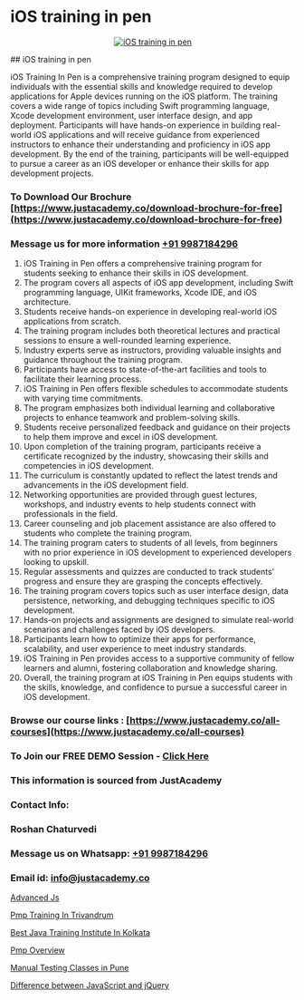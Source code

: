 # iOS training in pen

<p align="center">
  <a href="https://justacademy.co/course-detail/ios-training">
    <img src="https://justacademy.co/storage2/course_image/1676636008_course_image.webp" alt="iOS training in pen">
  </a>
</p>
## iOS training in pen

iOS Training In Pen is a comprehensive training program designed to equip individuals with the essential skills and knowledge required to develop applications for Apple devices running on the iOS platform. The training covers a wide range of topics including Swift programming language, Xcode development environment, user interface design, and app deployment. Participants will have hands-on experience in building real-world iOS applications and will receive guidance from experienced instructors to enhance their understanding and proficiency in iOS app development. By the end of the training, participants will be well-equipped to pursue a career as an iOS developer or enhance their skills for app development projects.
### To Download Our Brochure [https://www.justacademy.co/download-brochure-for-free](https://www.justacademy.co/download-brochure-for-free)
### Message us for more information [+91 9987184296](https://api.whatsapp.com/send?phone=919987184296)
1) iOS Training in Pen offers a comprehensive training program for students seeking to enhance their skills in iOS development.
2) The program covers all aspects of iOS app development, including Swift programming language, UIKit frameworks, Xcode IDE, and iOS architecture.
3) Students receive hands-on experience in developing real-world iOS applications from scratch.
4) The training program includes both theoretical lectures and practical sessions to ensure a well-rounded learning experience.
5) Industry experts serve as instructors, providing valuable insights and guidance throughout the training program.
6) Participants have access to state-of-the-art facilities and tools to facilitate their learning process.
7) iOS Training in Pen offers flexible schedules to accommodate students with varying time commitments.
8) The program emphasizes both individual learning and collaborative projects to enhance teamwork and problem-solving skills.
9) Students receive personalized feedback and guidance on their projects to help them improve and excel in iOS development.
10) Upon completion of the training program, participants receive a certificate recognized by the industry, showcasing their skills and competencies in iOS development.
11) The curriculum is constantly updated to reflect the latest trends and advancements in the iOS development field.
12) Networking opportunities are provided through guest lectures, workshops, and industry events to help students connect with professionals in the field.
13) Career counseling and job placement assistance are also offered to students who complete the training program.
14) The training program caters to students of all levels, from beginners with no prior experience in iOS development to experienced developers looking to upskill.
15) Regular assessments and quizzes are conducted to track students' progress and ensure they are grasping the concepts effectively.
16) The training program covers topics such as user interface design, data persistence, networking, and debugging techniques specific to iOS development.
17) Hands-on projects and assignments are designed to simulate real-world scenarios and challenges faced by iOS developers.
18) Participants learn how to optimize their apps for performance, scalability, and user experience to meet industry standards.
19) iOS Training in Pen provides access to a supportive community of fellow learners and alumni, fostering collaboration and knowledge sharing.
20) Overall, the training program at iOS Training in Pen equips students with the skills, knowledge, and confidence to pursue a successful career in iOS development.

### Browse our course links : [https://www.justacademy.co/all-courses](https://www.justacademy.co/all-courses) 
### To Join our FREE DEMO Session - [Click Here](https://www.justacademy.co/register-for-course-demo)


### This information is sourced from JustAcademy
### Contact Info:
### Roshan Chaturvedi
### Message us on Whatsapp: [+91 9987184296](https://api.whatsapp.com/send?phone=919987184296)
### Email id: [info@justacademy.co](mailto:info@justacademy.co)
                
[Advanced Js](https://www.linkedin.com/pulse/advanced-js-software-training-sunnyvale-f9suc?trackingId=glmdU50s2UPFM5O79paO%2FQ%3D%3D&lipi=urn%3Ali%3Apage%3Ad_flagship3_company_admin%3BM5QnzWJERjun88GkJ%2BYkdw%3D%3D)

[Pmp Training In Trivandrum](https://www.linkedin.com/pulse/pmp-training-trivandrum-software-training-sunnyvale-e41yc?trackingId=DUgkPiUiVB3TmmVMKw8jWA%3D%3D&lipi=urn%3Ali%3Apage%3Ad_flagship3_company_admin%3BPMbi7PJsSrOfOFf5jCv3gg%3D%3D)

[Best Java Training Institute In Kolkata](https://medium.com/@surajvaishnav5015/best-java-training-institute-in-kolkata-effc589bc234)

[Pmp Overview](https://medium.com/@roneet705/pmp-overview-53e7665cc14a)

[Manual Testing Classes in Pune](https://justacademyin.github.io/justacademy/manual-testing-classes-in-pune)

[Difference between JavaScript and jQuery](https://justacademyin.github.io/justacademy/difference-between-javascript-and-jquery)


